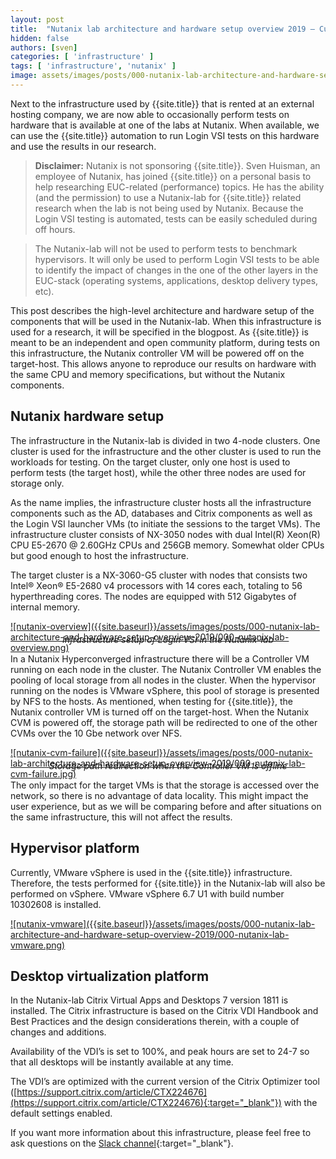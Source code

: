 ```yaml
---
layout: post
title:  "Nutanix lab architecture and hardware setup overview 2019 – Current"
hidden: false
authors: [sven]
categories: [ 'infrastructure' ]
tags: [ 'infrastructure', 'nutanix' ]
image: assets/images/posts/000-nutanix-lab-architecture-and-hardware-setup-overview-2019/000-nutanix-lab-architecture-and-hardware-setup-overview-2019-feature-image.png
---
```

Next to the infrastructure used by {{site.title}} that is rented at an external hosting company, we are now able to occasionally perform tests on hardware that is available at one of the labs at Nutanix. When available, we can use the {{site.title}} automation to run Login VSI tests on this hardware and use the results in our research.

> **Disclaimer:** Nutanix is not sponsoring {{site.title}}. Sven Huisman, an employee of Nutanix, has joined {{site.title}} on a personal basis to help researching EUC-related (performance) topics. He has the ability (and the permission) to use a Nutanix-lab for {{site.title}} related research when the lab is not being used by Nutanix. Because the Login VSI testing is automated, tests can be easily scheduled during off hours.

> The Nutanix-lab will not be used to perform tests to benchmark hypervisors. It will only be used to perform Login VSI tests to be able to identify the impact of changes in the one of the other layers in the EUC-stack (operating systems, applications, desktop delivery types, etc).

This post describes the high-level architecture and hardware setup of the components that will be used in the Nutanix-lab. When this infrastructure is used for a research, it will be specified in the blogpost. As {{site.title}} is meant to be an independent and open community platform, during tests on this infrastructure, the Nutanix controller VM will be powered off on the target-host. This allows anyone to reproduce our results on hardware with the same CPU and memory specifications, but without the Nutanix components.

## Nutanix hardware setup
The infrastructure in the Nutanix-lab is divided in two 4-node clusters. One cluster is used for the infrastructure and the other cluster is used to run the workloads for testing. On the target cluster, only one host is used to perform tests (the target host), while the other three nodes are used for storage only.

As the name implies, the infrastructure cluster hosts all the infrastructure components such as the AD, databases and Citrix components as well as the Login VSI launcher VMs (to initiate the sessions to the target VMs). The infrastructure cluster consists of NX-3050 nodes with dual Intel(R) Xeon(R) CPU E5-2670 @ 2.60GHz CPUs and 256GB memory. Somewhat older CPUs but good enough to host the infrastructure.

The target cluster is a NX-3060-G5 cluster with nodes that consists two Intel® Xeon® E5-2680 v4 processors with 14 cores each, totaling to 56 hyperthreading cores. The nodes are equipped with 512 Gigabytes of internal memory.

<a href="{{site.baseurl}}/assets/images/posts/000-nutanix-lab-architecture-and-hardware-setup-overview-2019/000-nutanix-lab-overview.png" data-lightbox="nutanix-overview">
![nutanix-overview]({{site.baseurl}}/assets/images/posts/000-nutanix-lab-architecture-and-hardware-setup-overview-2019/000-nutanix-lab-overview.png)
</a>
<p align="center" style="margin-top: -30px;" >
  <i>Infrastructure setup of Login VSI in the Nutanix-lab</i>
</p>


In a Nutanix Hyperconverged infrastructure there will be a Controller VM running on each node in the cluster. The Nutanix Controller VM enables the pooling of local storage from all nodes in the cluster. When the hypervisor running on the nodes is VMware vSphere, this pool of storage is presented by NFS to the hosts. As mentioned, when testing for {{site.title}}, the Nutanix controller VM is turned off on the target-host. When the Nutanix CVM is powered off, the storage path will be redirected to one of the other CVMs over the 10 Gbe network over NFS.

<a href="{{site.baseurl}}/assets/images/posts/000-nutanix-lab-architecture-and-hardware-setup-overview-2019/000-nutanix-lab-cvm-failure.jpg" data-lightbox="nutanix-cvm-failure">
![nutanix-cvm-failure]({{site.baseurl}}/assets/images/posts/000-nutanix-lab-architecture-and-hardware-setup-overview-2019/000-nutanix-lab-cvm-failure.jpg)
</a>
<p align="center" style="margin-top: -30px;" >
  <i>Storage path redirection when the Controller VM is offline</i>
</p>

The only impact for the target VMs is that the storage is accessed over the network, so there is no advantage of data locality. This might impact the user experience, but as we will be comparing before and after situations on the same infrastructure, this will not affect the results.

## Hypervisor platform
Currently, VMware vSphere is used in the {{site.title}} infrastructure. Therefore, the tests performed for {{site.title}} in the Nutanix-lab will also be performed on vSphere.  VMware vSphere 6.7 U1 with build number 10302608 is installed.

<a href="{{site.baseurl}}/assets/images/posts/000-nutanix-lab-architecture-and-hardware-setup-overview-2019/000-nutanix-lab-vmware.png" data-lightbox="nutanix-vmware">
![nutanix-vmware]({{site.baseurl}}/assets/images/posts/000-nutanix-lab-architecture-and-hardware-setup-overview-2019/000-nutanix-lab-vmware.png)
</a>

## Desktop virtualization platform
In the Nutanix-lab Citrix Virtual Apps and Desktops 7 version 1811 is installed. The Citrix infrastructure is based on the Citrix VDI Handbook and Best Practices and the design considerations therein, with a couple of changes and additions.

Availability of the VDI’s is set to 100%, and peak hours are set to 24-7 so that all desktops will be instantly available at any time.

The VDI’s are optimized with the current version of the Citrix Optimizer tool ([https://support.citrix.com/article/CTX224676](https://support.citrix.com/article/CTX224676){:target="_blank"}) with the default settings enabled.

If you want more information about this infrastructure, please feel free to ask questions on the [Slack channel](https://worldofeuc.slack.com){:target="_blank"}.
